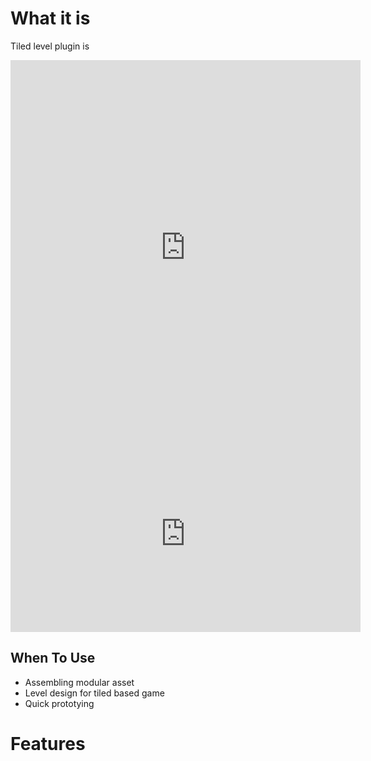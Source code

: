 # What it is

Tiled level plugin is 

<iframe width="560" height="600" src="https://www.youtube.com/embed/5qap5aO4i9A" title="YouTube video player" frameborder="0" allow="accelerometer; autoplay; clipboard-white; encrypted-media; gyroscope; picture-in-picture" allowfullscreen></iframe>
<iframe width="560" height="315" src="https://www.youtube.com/embed/Rng6oH15u3U" title="YouTube video player" frameborder="0" allow="accelerometer; autoplay; clipboard-write; encrypted-media; gyroscope; picture-in-picture" allowfullscreen></iframe>

## When To Use
* Assembling modular asset
* Level design for tiled based game
* Quick prototying 

# Features


